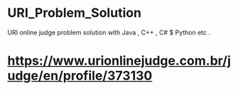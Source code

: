 # URI_Problem_Solution
URI online judge problem solution with Java , C++ , C# $ Python etc .
# https://www.urionlinejudge.com.br/judge/en/profile/373130

